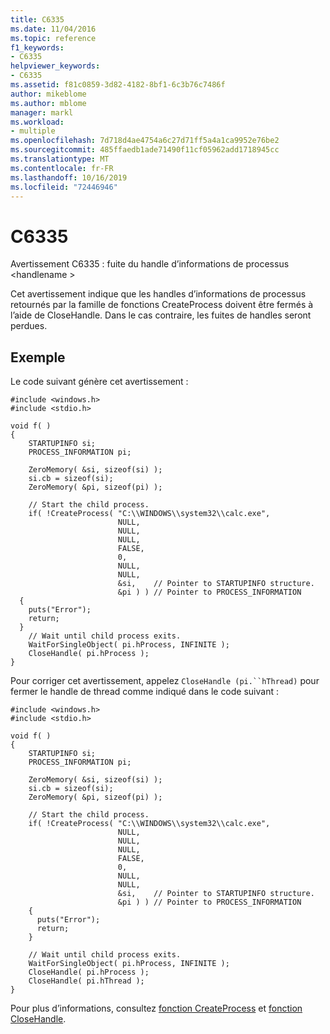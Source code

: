 ```yaml
---
title: C6335
ms.date: 11/04/2016
ms.topic: reference
f1_keywords:
- C6335
helpviewer_keywords:
- C6335
ms.assetid: f81c0859-3d82-4182-8bf1-6c3b76c7486f
author: mikeblome
ms.author: mblome
manager: markl
ms.workload:
- multiple
ms.openlocfilehash: 7d718d4ae4754a6c27d71ff5a4a1ca9952e76be2
ms.sourcegitcommit: 485ffaedb1ade71490f11cf05962add1718945cc
ms.translationtype: MT
ms.contentlocale: fr-FR
ms.lasthandoff: 10/16/2019
ms.locfileid: "72446946"
---
```

# <a name="c6335"></a>C6335
Avertissement C6335 : fuite du handle d’informations de processus \<handlename >

 Cet avertissement indique que les handles d’informations de processus retournés par la famille de fonctions CreateProcess doivent être fermés à l’aide de CloseHandle. Dans le cas contraire, les fuites de handles seront perdues.

## <a name="example"></a>Exemple
 Le code suivant génère cet avertissement :

```
#include <windows.h>
#include <stdio.h>

void f( )
{
    STARTUPINFO si;
    PROCESS_INFORMATION pi;

    ZeroMemory( &si, sizeof(si) );
    si.cb = sizeof(si);
    ZeroMemory( &pi, sizeof(pi) );

    // Start the child process.
    if( !CreateProcess( "C:\\WINDOWS\\system32\\calc.exe",
                        NULL,
                        NULL,
                        NULL,
                        FALSE,
                        0,
                        NULL,
                        NULL,
                        &si,    // Pointer to STARTUPINFO structure.
                        &pi ) ) // Pointer to PROCESS_INFORMATION
  {
    puts("Error");
    return;
  }
    // Wait until child process exits.
    WaitForSingleObject( pi.hProcess, INFINITE );
    CloseHandle( pi.hProcess );
}
```

 Pour corriger cet avertissement, appelez `CloseHandle (pi.``hThread)` pour fermer le handle de thread comme indiqué dans le code suivant :

```
#include <windows.h>
#include <stdio.h>

void f( )
{
    STARTUPINFO si;
    PROCESS_INFORMATION pi;

    ZeroMemory( &si, sizeof(si) );
    si.cb = sizeof(si);
    ZeroMemory( &pi, sizeof(pi) );

    // Start the child process.
    if( !CreateProcess( "C:\\WINDOWS\\system32\\calc.exe",
                        NULL,
                        NULL,
                        NULL,
                        FALSE,
                        0,
                        NULL,
                        NULL,
                        &si,    // Pointer to STARTUPINFO structure.
                        &pi ) ) // Pointer to PROCESS_INFORMATION
    {
      puts("Error");
      return;
    }

    // Wait until child process exits.
    WaitForSingleObject( pi.hProcess, INFINITE );
    CloseHandle( pi.hProcess );
    CloseHandle( pi.hThread );
}
```

 Pour plus d’informations, consultez [fonction CreateProcess](http://go.microsoft.com/fwlink/?LinkId=181206) et [fonction CloseHandle](http://go.microsoft.com/fwlink/?LinkId=181207).
